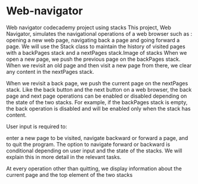 # Web-navigator
Web navigator codecademy project using stacks
This  project, Web Navigator, simulates the navigational operations of a web browser such as :
opening a new web page,
navigating back a page and
going forward a page. We will use the Stack class to maintain the history of visited pages with a backPages stack and a nextPages stack.Image of stacks
When we open a new page, we push the previous page on the backPages stack. When we revisit an old page and then visit a new page from there, we clear any content in the nextPages stack.

When we revisit a back page, we push the current page on the nextPages stack. Like the back button and the next button on a web browser, the back page and next page operations can be enabled or disabled depending on the state of the two stacks. For example, if the backPages stack is empty, the back operation is disabled and will be enabled only when the stack has content.

User input is required to:

enter a new page to be visited,
navigate backward or forward a page, and
to quit the program.
The option to navigate forward or backward is conditional depending on user input and the state of the stacks. We will explain this in more detail in the relevant tasks.

At every operation other than quitting, we display information about the current page and the top element of the two stacks
